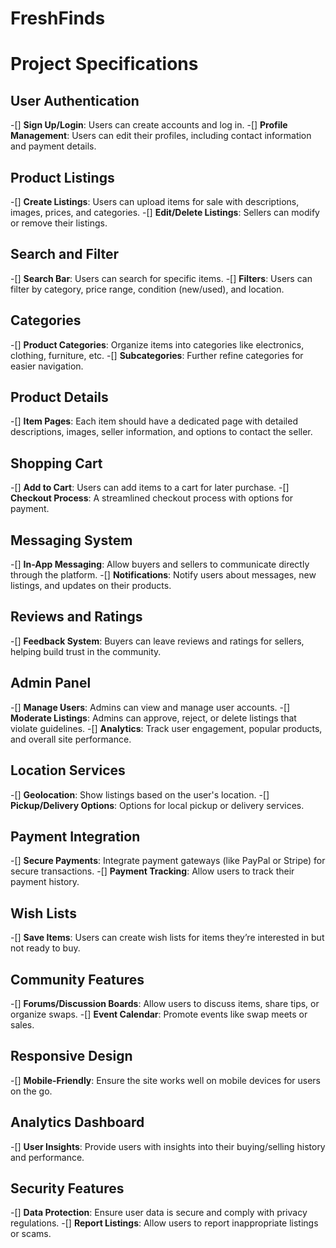 # FreshFinds

# Project Specifications

## User Authentication

-[] **Sign Up/Login**: Users can create accounts and log in.
-[] **Profile Management**: Users can edit their profiles, including contact information and payment details.

## Product Listings

-[] **Create Listings**: Users can upload items for sale with descriptions, images, prices, and categories.
-[] **Edit/Delete Listings**: Sellers can modify or remove their listings.

## Search and Filter

-[] **Search Bar**: Users can search for specific items.
-[] **Filters**: Users can filter by category, price range, condition (new/used), and location.

## Categories

-[] **Product Categories**: Organize items into categories like electronics, clothing, furniture, etc.
-[] **Subcategories**: Further refine categories for easier navigation.

## Product Details

-[] **Item Pages**: Each item should have a dedicated page with detailed descriptions, images, seller information, and options to contact the seller.

## Shopping Cart

-[] **Add to Cart**: Users can add items to a cart for later purchase.
-[] **Checkout Process**: A streamlined checkout process with options for payment.

## Messaging System

-[] **In-App Messaging**: Allow buyers and sellers to communicate directly through the platform.
-[] **Notifications**: Notify users about messages, new listings, and updates on their products.

## Reviews and Ratings

-[] **Feedback System**: Buyers can leave reviews and ratings for sellers, helping build trust in the community.

## Admin Panel

-[] **Manage Users**: Admins can view and manage user accounts.
-[] **Moderate Listings**: Admins can approve, reject, or delete listings that violate guidelines.
-[] **Analytics**: Track user engagement, popular products, and overall site performance.

## Location Services

-[] **Geolocation**: Show listings based on the user's location.
-[] **Pickup/Delivery Options**: Options for local pickup or delivery services.

## Payment Integration

-[] **Secure Payments**: Integrate payment gateways (like PayPal or Stripe) for secure transactions.
-[] **Payment Tracking**: Allow users to track their payment history.

## Wish Lists

-[] **Save Items**: Users can create wish lists for items they’re interested in but not ready to buy.

## Community Features

-[] **Forums/Discussion Boards**: Allow users to discuss items, share tips, or organize swaps.
-[] **Event Calendar**: Promote events like swap meets or sales.

## Responsive Design

-[] **Mobile-Friendly**: Ensure the site works well on mobile devices for users on the go.

## Analytics Dashboard

-[] **User Insights**: Provide users with insights into their buying/selling history and performance.

## Security Features

-[] **Data Protection**: Ensure user data is secure and comply with privacy regulations.
-[] **Report Listings**: Allow users to report inappropriate listings or scams.
